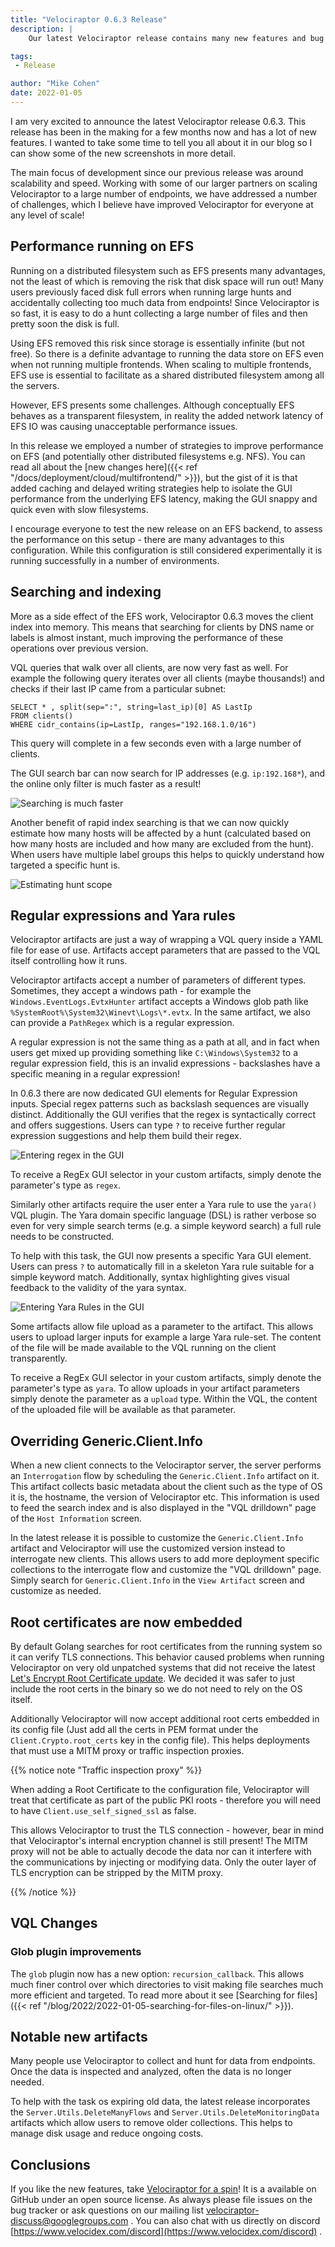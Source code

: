 ```yaml
---
title: "Velociraptor 0.6.3 Release"
description: |
    Our latest Velociraptor release contains many new features and bug fixes. This post outlines some of the more interesting changes.

tags:
 - Release

author: "Mike Cohen"
date: 2022-01-05
---
```


I am very excited to announce the latest Velociraptor release
0.6.3. This release has been in the making for a few months now and
has a lot of new features. I wanted to take some time to tell you all
about it in our blog so I can show some of the new screenshots in more
detail.

The main focus of development since our previous release was around
scalability and speed. Working with some of our larger partners on
scaling Velociraptor to a large number of endpoints, we have addressed
a number of challenges, which I believe have improved Velociraptor for
everyone at any level of scale!

## Performance running on EFS

Running on a distributed filesystem such as EFS presents many
advantages, not the least of which is removing the risk that disk space
will run out! Many users previously faced disk full errors when
running large hunts and accidentally collecting too much data from
endpoints! Since Velociraptor is so fast, it is easy to do a hunt
collecting a large number of files and then pretty soon the disk is
full.

Using EFS removed this risk since storage is essentially infinite (but
not free). So there is a definite advantage to running the data store
on EFS even when not running multiple frontends.  When scaling to
multiple frontends, EFS use is essential to facilitate as a shared
distributed filesystem among all the servers.

However, EFS presents some challenges. Although conceptually EFS
behaves as a transparent filesystem, in reality the added network
latency of EFS IO was causing unacceptable performance issues.

In this release we employed a number of strategies to improve
performance on EFS (and potentially other distributed filesystems
e.g. NFS). You can read all about the [new changes here]({{< ref
"/docs/deployment/cloud/multifrontend/" >}}), but the gist of it is
that added caching and delayed writing strategies help to isolate the
GUI performance from the underlying EFS latency, making the GUI
snappy and quick even with slow filesystems.

I encourage everyone to test the new release on an EFS backend, to
assess the performance on this setup - there are many advantages to
this configuration. While this configuration is still considered
experimentally it is running successfully in a number of environments.

## Searching and indexing

More as a side effect of the EFS work, Velociraptor 0.6.3 moves the
client index into memory. This means that searching for clients by DNS
name or labels is almost instant, much improving the performance of
these operations over previous version.

VQL queries that walk over all clients, are now very fast as well. For
example the following query iterates over all clients (maybe
thousands!) and checks if their last IP came from a particular subnet:

```vql
SELECT * , split(sep=":", string=last_ip)[0] AS LastIp
FROM clients()
WHERE cidr_contains(ip=LastIp, ranges="192.168.1.0/16")
```

This query will complete in a few seconds even with a large number of
clients.

The GUI search bar can now search for IP addresses
(e.g. `ip:192.168*`), and the online only filter is much faster as a
result!

![Searching is much faster](searching.png)

Another benefit of rapid index searching is that we can now quickly
estimate how many hosts will be affected by a hunt (calculated based
on how many hosts are included and how many are excluded from the
hunt). When users have multiple label groups this helps to quickly
understand how targeted a specific hunt is.

![Estimating hunt scope](hunt.png)


## Regular expressions and Yara rules

Velociraptor artifacts are just a way of wrapping a VQL query inside a
YAML file for ease of use. Artifacts accept parameters that are passed
to the VQL itself controlling how it runs.

Velociraptor artifacts accept a number of parameters of different
types. Sometimes, they accept a windows path - for example the
`Windows.EventLogs.EvtxHunter` artifact accepts a Windows glob path
like `%SystemRoot%\System32\Winevt\Logs\*.evtx`. In the same artifact,
we also can provide a `PathRegex` which is a regular expression.

A regular expression is not the same thing as a path at all, and in
fact when users get mixed up providing something like
`C:\Windows\System32` to a regular expression field, this is an
invalid expressions - backslashes have a specific meaning in a regular
expression!

In 0.6.3 there are now dedicated GUI elements for Regular Expression
inputs. Special regex patterns such as backslash sequences are
visually distinct. Additionally the GUI verifies that the regex is
syntactically correct and offers suggestions. Users can type `?` to
receive further regular expression suggestions and help them build
their regex.

![Entering regex in the GUI](regex.png)

To receive a RegEx GUI selector in your custom artifacts, simply
denote the parameter's type as `regex`.

Similarly other artifacts require the user enter a Yara rule to use
the `yara()` VQL plugin. The Yara domain specific language (DSL) is
rather verbose so even for very simple search terms (e.g. a simple
keyword search) a full rule needs to be constructed.

To help with this task, the GUI now presents a specific Yara GUI
element. Users can press `?` to automatically fill in a skeleton Yara
rule suitable for a simple keyword match. Additionally, syntax
highlighting gives visual feedback to the validity of the yara syntax.

![Entering Yara Rules in the GUI](yara.png)

Some artifacts allow file upload as a parameter to the artifact. This
allows users to upload larger inputs for example a large Yara
rule-set. The content of the file will be made available to the VQL
running on the client transparently.

To receive a RegEx GUI selector in your custom artifacts, simply
denote the parameter's type as `yara`. To allow uploads in your
artifact parameters simply denote the parameter as a `upload`
type. Within the VQL, the content of the uploaded file will be
available as that parameter.


## Overriding Generic.Client.Info

When a new client connects to the Velociraptor server, the server
performs an `Interrogation` flow by scheduling the
`Generic.Client.Info` artifact on it. This artifact collects basic
metadata about the client such as the type of OS it is, the hostname,
the version of Velociraptor etc. This information is used to feed the
search index and is also displayed in the "VQL drilldown" page of the
`Host Information` screen.

In the latest release it is possible to customize the
`Generic.Client.Info` artifact and Velociraptor will use the
customized version instead to interrogate new clients. This allows
users to add more deployment specific collections to the interrogate
flow and customize the "VQL drilldown" page. Simply search for
`Generic.Client.Info` in the `View Artifact` screen and customize as
needed.

## Root certificates are now embedded

By default Golang searches for root certificates from the running
system so it can verify TLS connections. This behavior caused problems
when running Velociraptor on very old unpatched systems that did not
receive the latest [Let's Encrypt Root Certificate
update](https://letsencrypt.org/docs/dst-root-ca-x3-expiration-september-2021/). We
decided it was safer to just include the root certs in the binary so
we do not need to rely on the OS itself.

Additionally Velociraptor will now accept additional root certs
embedded in its config file (Just add all the certs in PEM format
under the `Client.Crypto.root_certs` key in the config file). This
helps deployments that must use a MITM proxy or traffic inspection
proxies.

{{% notice note "Traffic inspection proxy" %}}

When adding a Root Certificate to the configuration file, Velociraptor
will treat that certificate as part of the public PKI roots -
therefore you will need to have `Client.use_self_signed_ssl` as false.

This allows Velociraptor to trust the TLS connection - however, bear
in mind that Velociraptor's internal encryption channel is still
present! The MITM proxy will not be able to actually decode the data
nor can it interfere with the communications by injecting or modifying
data. Only the outer layer of TLS encryption can be stripped by the
MITM proxy.

{{% /notice %}}

## VQL Changes

### Glob plugin improvements

The `glob` plugin now has a new option: `recursion_callback`. This
allows much finer control over which directories to visit making file
searches much more efficient and targeted. To read more about it see
[Searching for files]({{< ref
"/blog/2022/2022-01-05-searching-for-files-on-linux/" >}}).

## Notable new artifacts

Many people use Velociraptor to collect and hunt for data from
endpoints. Once the data is inspected and analyzed, often the data is
no longer needed.

To help with the task os expiring old data, the latest release
incorporates the `Server.Utils.DeleteManyFlows` and
`Server.Utils.DeleteMonitoringData` artifacts which allow users to
remove older collections. This helps to manage disk usage and reduce
ongoing costs.

## Conclusions

If you like the new features, take [Velociraptor for a
spin](https://github.com/Velocidex/velociraptor)!  It is a available
on GitHub under an open source license. As always please file issues
on the bug tracker or ask questions on our mailing list
[velociraptor-discuss@googlegroups.com](mailto:velociraptor-discuss@googlegroups.com)
. You can also chat with us directly on discord
[https://www.velocidex.com/discord](https://www.velocidex.com/discord)
.
